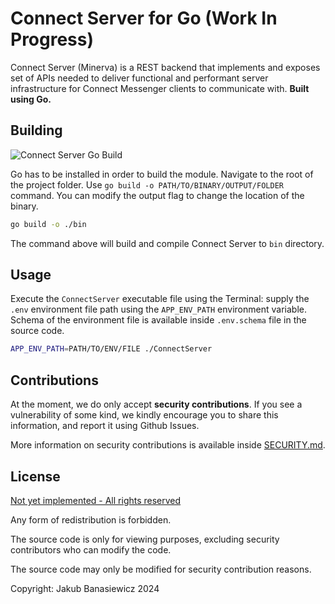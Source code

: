# Connect Server for Go (Work In Progress)

Connect Server (Minerva) is a REST backend that implements and exposes set of APIs needed to deliver functional and performant server infrastructure for Connect Messenger clients to communicate with. **Built using Go.**

## Building
![Connect Server Go Build](https://github.com/Jacobinoo/ConnectServerGo/actions/workflows/go.yml/badge.svg)

Go has to be installed in order to build the module. Navigate to the root of the project folder. Use `go build -o PATH/TO/BINARY/OUTPUT/FOLDER` command. You can modify the output flag to change the location of the binary.

```bash
go build -o ./bin
```
The command above will build and compile Connect Server to `bin` directory.

## Usage

Execute the `ConnectServer` executable file using the Terminal: supply the `.env` environment file path using the `APP_ENV_PATH` environment variable. Schema of the environment file is available inside `.env.schema` file in the source code.

```bash
APP_ENV_PATH=PATH/TO/ENV/FILE ./ConnectServer
```

## Contributions

At the moment, we do only accept **security contributions**. If you see a vulnerability of some kind, we kindly encourage you to share this information, and report it using Github Issues.

More information on security contributions is available inside [SECURITY.md]().

## License

[Not yet implemented - All rights reserved]()

Any form of redistribution is forbidden.

The source code is only for viewing purposes, excluding security contributors who can modify the code.

The source code may only be modified for security contribution reasons.

Copyright: Jakub Banasiewicz 2024
